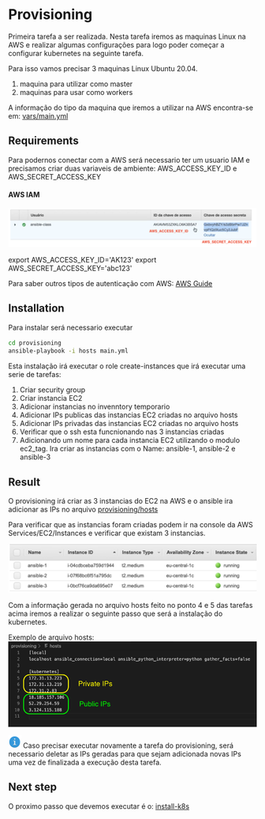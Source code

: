 Provisioning 
=========

Primeira tarefa a ser realizada. Nesta tarefa iremos as maquinas Linux na AWS e realizar algumas configurações para logo poder começar a configurar kubernetes na seguinte tarefa.

Para isso vamos precisar 3 maquinas Linux Ubuntu 20.04.

1) maquina para utilizar como master
2) maquinas para usar como workers

A informação do tipo da maquina que iremos a utilizar na AWS encontra-se em: [vars/main.yml](https://github.com/paruuy/uncomplicating-ansbile/blob/main/provisioning/roles/create-instances/vars/main.yml)


Requirements
------------
Para podernos conectar com a AWS será necessario ter um usuario IAM e precisamos criar duas variaveis de ambiente: AWS_ACCESS_KEY_ID e AWS_SECRET_ACCESS_KEY

#### AWS IAM
![Image](https://github.com/paruuy/projects_images/blob/main/uncomplicating_ansible/IAM-user-info.png)

export AWS_ACCESS_KEY_ID='AK123'
export AWS_SECRET_ACCESS_KEY='abc123'

Para saber outros tipos de autenticação com AWS: [AWS Guide](https://docs.ansible.com/ansible/latest/scenario_guides/guide_aws.html)

Installation
------------

Para instalar será necessario executar

```bash
cd provisioning
ansible-playbook -i hosts main.yml
```

Esta instalação irá executar o role create-instances que irá executar uma serie de tarefas:

1. Criar security group
2. Criar instancia EC2
3. Adicionar instancias no invenntory temporario
4. Adicionar IPs publicas das instancias EC2 criadas no arquivo hosts
5. Adicionar IPs privadas das instancias EC2 criadas no arquivo hosts
6. Verificar que o ssh esta funcnionando nas 3 instancias criadas
7. Adicionando um nome para cada instancia EC2 utilizando o modulo ec2_tag. Ira criar as instancias com o Name: ansible-1, ansible-2 e ansible-3

Result
------------
O provisioning irá criar as 3 instancias do EC2 na AWS e o ansible ira adicionar as IPs no arquivo [provisioning/hosts](https://github.com/paruuy/uncomplicating-ansbile/blob/main/provisioning/hosts)

Para verificar que as instancias foram criadas podem ir na console da AWS Services/EC2/Instances e verificar que existam 3 instancias.

![Image](https://github.com/paruuy/projects_images/blob/main/uncomplicating_ansible/provisioning-ec2-list.png)

Com a informação gerada no arquivo hosts feito no ponto 4 e 5 das tarefas acima iremos a realizar o seguinte passo que será a instalação do kubernetes. 

Exemplo de arquivo hosts:
![Image](https://github.com/paruuy/projects_images/blob/main/uncomplicating_ansible/provisioning_hosts_example.png)

![Image](https://github.com/paruuy/projects_images/blob/main/uncomplicating_ansible/info_icon.png) Caso precisar executar novamente a tarefa do provisioning, será necessario deletar as IPs geradas para que sejam adicionada novas IPs uma vez de finalizada a execução desta tarefa.

Next step
------------

O proximo passo que devemos executar é o: [install-k8s](https://github.com/paruuy/uncomplicating-ansbile/tree/main/install_k8s)
